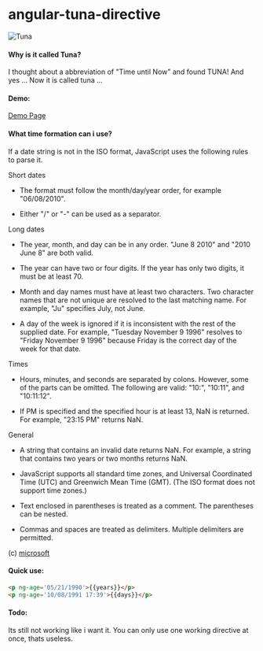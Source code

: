 # angular-tuna-directive

![Tuna](https://raw.githubusercontent.com/Nano1237/angular-age-directive/master/img/tuna.png)

#### Why is it called Tuna?

I thought about a abbreviation of "Time until Now" and found TUNA!
And yes ... Now it is called tuna ... 

#### Demo:

[Demo Page](http://nano1237.github.io/angular-tuna-directive)

#### What time formation can i use?

If a date string is not in the ISO format, JavaScript uses the following rules to parse it.

Short dates

+ The format must follow the month/day/year order, for example "06/08/2010".

+ Either "/" or "-" can be used as a separator.

Long dates

+ The year, month, and day can be in any order. "June 8 2010" and "2010 June 8" are both valid.

+ The year can have two or four digits. If the year has only two digits, it must be at least 70.

+ Month and day names must have at least two characters. Two character names that are not unique are resolved to the last matching name. For example, "Ju" specifies July, not June.

+ A day of the week is ignored if it is inconsistent with the rest of the supplied date. For example, "Tuesday November 9 1996" resolves to "Friday November 9 1996" because Friday is the correct day of the week for that date.

Times

+ Hours, minutes, and seconds are separated by colons. However, some of the parts can be omitted. The following are valid: "10:", "10:11", and "10:11:12".

+ If PM is specified and the specified hour is at least 13, NaN is returned. For example, "23:15 PM" returns NaN.

General

+ A string that contains an invalid date returns NaN. For example, a string that contains two years or two months returns NaN.

+ JavaScript supports all standard time zones, and Universal Coordinated Time (UTC) and Greenwich Mean Time (GMT). (The ISO format does not support time zones.)

+ Text enclosed in parentheses is treated as a comment. The parentheses can be nested.

+ Commas and spaces are treated as delimiters. Multiple delimiters are permitted.

(c) [microsoft](http://msdn.microsoft.com/en-us/library/ie/ff743760%28v=vs.94%29.aspx)  

#### Quick use:

```html
<p ng-age='05/21/1990'>{{years}}</p>
<p ng-age='10/08/1991 17:39'>{{days}}</p>
```

#### Todo:
Its still not working like i want it. You can only use one working directive at once, thats useless.
